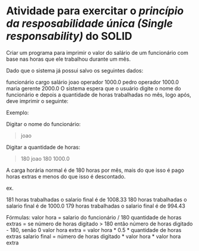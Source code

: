 # Atividade para exercitar o *princípio da resposabilidade única* _(Single responsability)_ do SOLID

Criar um programa para imprimir o valor do salário de um funcionário com base nas horas que ele trabalhou durante um mês.

Dado que o sistema já possui salvo os seguintes dados:

funcionário	cargo	salário
joao	operador	1000.0
pedro	operador 	1000.0 
maria	gerente	2000.0
O sistema espera que o usuário digite o nome do funcionário e depois a quantidade de horas trabalhadas no mês, logo após, deve imprimir o seguinte:
<nome> <quantidade de horas> <salario>

Exemplo:

Digitar o nome do funcionário:
> joao

Digitar a quantidade de horas:
> 180
joao 180 1000.0



A carga horária normal é de 180 horas por mês, mais do que isso é pago horas extras e menos do que isso é descontado.

ex.

181 horas trabalhadas o salario final é de 1008.33 
180 horas trabalhadas o salario final é de 1000.0
179 horas trabalhadas o salario final é de 994.43

Fórmulas:
valor hora = salario do funcionário / 180
quantidade de horas extras = se número de horas digitado > 180 então número de horas digitado - 180, senão 0
valor hora extra = valor hora * 0.5 * quantidade de horas extras
salario final = número de horas digitado * valor hora * valor hora extra